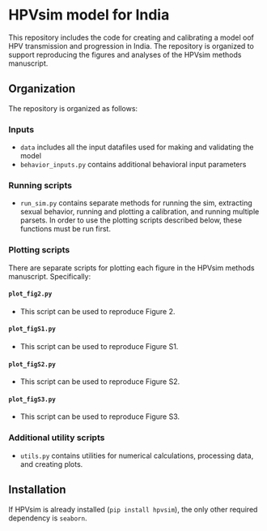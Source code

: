 # HPVsim model for India

This repository includes the code for creating and calibrating a model oof HPV transmission and progression in India. The repository is organized to support reproducing the figures and analyses of the HPVsim methods manuscript.

## Organization

The repository is organized as follows:

### Inputs
- `data` includes all the input datafiles used for making and validating the model
- `behavior_inputs.py` contains additional behavioral input parameters

### Running scripts
- `run_sim.py` contains separate methods for running the sim, extracting sexual behavior, running and plotting a calibration, and running multiple parsets. In order to use the plotting scripts described below, these functions must be run first.

### Plotting scripts

There are separate scripts for plotting each figure in the HPVsim methods manuscript. Specifically:

#### `plot_fig2.py`
 - This script can be used to reproduce Figure 2.

#### `plot_figS1.py` 
- This script can be used to reproduce Figure S1.

#### `plot_figS2.py` 
- This script can be used to reproduce Figure S2.

#### `plot_figS3.py` 
- This script can be used to reproduce Figure S3.

### Additional utility scripts
- `utils.py` contains utilities for numerical calculations, processing data, and creating plots.


## Installation

If HPVsim is already installed (`pip install hpvsim`), the only other required dependency is ``seaborn``.

